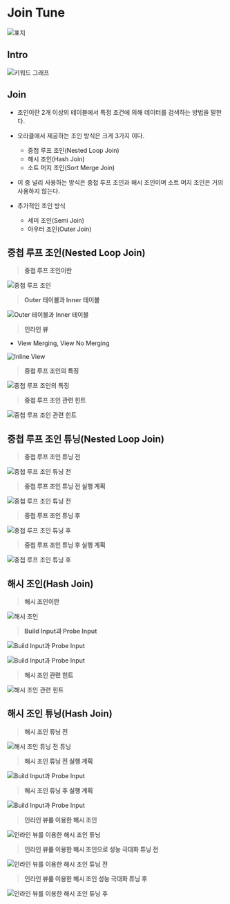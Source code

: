 # Join Tune

![표지](/database/images/oracle/join_tune/join_tune.001.jpeg)

## Intro

![키워드 그래프](/database/images/oracle/join_tune/join_tune.002.jpeg)

## Join

- 조인이란 2개 이상의 테이블에서 특정 조건에 의해 데이터를 검색하는 방법을 말한다.
- 오라클에서 제공하는 조인 방식은 크게 3가지 이다.
	- 중첩 루프 조인(Nested Loop Join)
	- 해시 조인(Hash Join)
	- 소트 머지 조인(Sort Merge Join)

- 이 중 널리 사용하는 방식은 중첩 루프 조인과 해시 조인이며 소트 머지 조인은 거의 사용하지 않는다.

- 추가적인 조인 방식
    - 세미 조인(Semi Join)
    - 아우터 조인(Outer Join)

## 중첩 루프 조인(Nested Loop Join)

> **중첩 루프 조인이란**

![중첩 루프 조인](/database/images/oracle/join_tune/join_tune.003.jpeg)

> **Outer 테이블과 Inner 테이블**

![Outer 테이블과 Inner 테이블](/database/images/oracle/join_tune/join_tune.004.jpeg)

> **인라인 뷰**

- View Merging, View No Merging

![Inline View](/database/images/oracle/join_tune/join_tune.005.jpeg)

> **중첩 루프 조인의 특징**

![중첩 루프 조인의 특징](/database/images/oracle/join_tune/join_tune.006.jpeg)

> **중첩 루프 조인 관련 힌트**

![중첩 루프 조인 관련 힌트](/database/images/oracle/join_tune/join_tune.007.jpeg)

## 중첩 루프 조인 튜닝(Nested Loop Join)

> **중첩 루프 조인 튜닝 전**

![중첩 루프 조인 튜닝 전](/database/images/oracle/join_tune/join_tune.008.jpeg)

> **중첩 루프 조인 튜닝 전 실행 계획**

![중첩 루프 조인 튜닝 전](/database/images/oracle/join_tune/join_tune.009.jpeg)

> **중첩 루프 조인 튜닝 후**

![중첩 루프 조인 튜닝 후](/database/images/oracle/join_tune/join_tune.010.jpeg)

> **중첩 루프 조인 튜닝 후 실행 계획**

![중첩 루프 조인 튜닝 후](/database/images/oracle/join_tune/join_tune.011.jpeg)

## 해시 조인(Hash Join)

> **해시 조인이란**

![해시 조인](/database/images/oracle/join_tune/join_tune.012.jpeg)

> **Build Input과 Probe Input**

![Build Input과 Probe Input](/database/images/oracle/join_tune/join_tune.013.jpeg)

![Build Input과 Probe Input](/database/images/oracle/join_tune/join_tune.014.jpeg)

> **해시 조인 관련 힌트**

![해시 조인 관련 힌트](/database/images/oracle/join_tune/join_tune.015.jpeg)

## 해시 조인 튜닝(Hash Join)

> **해시 조인 튜닝 전**

![해시 조인 튜닝 전 튜닝](/database/images/oracle/join_tune/join_tune.016.jpeg)

> **해시 조인 튜닝 전 실행 계획**

![Build Input과 Probe Input](/database/images/oracle/join_tune/join_tune.017.jpeg)

> **해시 조인 튜닝 후 실행 계획**

![Build Input과 Probe Input](/database/images/oracle/join_tune/join_tune.018.jpeg)

> **인라인 뷰를 이용한 해시 조인**

![인라인 뷰를 이용한 해시 조인 튜닝](/database/images/oracle/join_tune/join_tune.019.jpeg)

> **인라인 뷰를 이용한 해시 조인으로 성능 극대화 튜닝 전**

![인라인 뷰를 이용한 해시 조인 튜닝 전](/database/images/oracle/join_tune/join_tune.020.jpeg)

> **인라인 뷰를 이용한 해시 조인 성능 극대화 튜닝 후**

![인라인 뷰를 이용한 해시 조인 튜닝 후](/database/images/oracle/join_tune/join_tune.021.jpeg)

